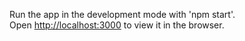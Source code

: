 Run the app in the development mode with 'npm start'.\
Open [http://localhost:3000](http://localhost:3000) to view it in the browser.
